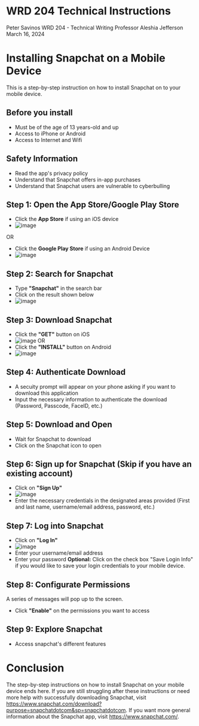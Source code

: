 # WRD 204 Technical Instructions
Peter Savinos
WRD 204 - Technical Writing
Professor Aleshia Jefferson
March 16, 2024
# Installing Snapchat on a Mobile Device
This is a step-by-step instruction on how to install Snapchat on to your mobile device.
## Before you install
- Must be of the age of 13 years-old and up
- Access to iPhone or Android
- Access to Internet and Wifi
## Safety Information
- Read the app's privacy policy
- Understand that Snapchat offers in-app purchases
- Understand that Snapchat users are vulnerable to cyberbulling
## Step 1: Open the App Store/Google Play Store
- Click the **App Store** if using an iOS device
- ![image](https://github.com/petersavinos/Technical_Instructions/assets/163622902/429929bc-73e9-4e38-8427-880db5c160ed)

OR
- Click the **Google Play Store** if using an Android Device
- ![image](https://github.com/petersavinos/Technical_Instructions/assets/163622902/15a70845-0588-4190-bd26-d0ba277a747d)

## Step 2: Search for Snapchat
- Type **"Snapchat"** in the search bar
- Click on the result shown below
- ![image](https://github.com/petersavinos/Technical_Instructions/assets/163622902/969ea8db-fdc6-45a1-9711-241d97956c5b)

## Step 3: Download Snapchat
- Click the **"GET"** button on iOS
- ![image](https://github.com/petersavinos/Technical_Instructions/assets/163622902/55f851d0-273b-42bc-872b-a120f3280a50)
OR
- Click the **"INSTALL"** button on Android
- ![image](https://github.com/petersavinos/Technical_Instructions/assets/163622902/9124ef15-983e-460a-9192-b847779e02ac)

## Step 4: Authenticate Download
- A secuity prompt will appear on your phone asking if you want to download this application
- Input the necessary information to authenticate the download (Password, Passcode, FaceID, etc.)
## Step 5: Download and Open
- Wait for Snapchat to download
- Click on the Snapchat icon to open
## Step 6: Sign up for Snapchat (Skip if you have an existing account)
- Click on **"Sign Up"**
- ![image](https://github.com/petersavinos/Technical_Instructions/assets/163622902/d975f3eb-c363-48bb-88d7-96a346af2fc2)
- Enter the necessary credentials in the designated areas provided
  (First and last name, username/email address, password, etc.)
## Step 7: Log into Snapchat
- Click on **"Log In"**
- ![image](https://github.com/petersavinos/Technical_Instructions/assets/163622902/a9b8b702-4759-4bef-afd1-3445a0e585c0)
- Enter your username/email address
- Enter your password
**Optional:** Click on the check box "Save Login Info" if you would like to save your login credentials to your mobile device.
## Step 8: Configurate Permissions
A series of messages will pop up to the screen.
- Click **"Enable"** on the permissions you want to access
## Step 9: Explore Snapchat
- Access snapchat's different features
# Conclusion
  The step-by-step instructions on how to install Snapchat on your mobile device ends here. If you are still struggling after these instructions or need more help with successfully downloading Snapchat, visit https://www.snapchat.com/download?purpose=snapchatdotcom&sp=snapchatdotcom. If you want more general information about the Snapchat app, visit https://www.snapchat.com/.
